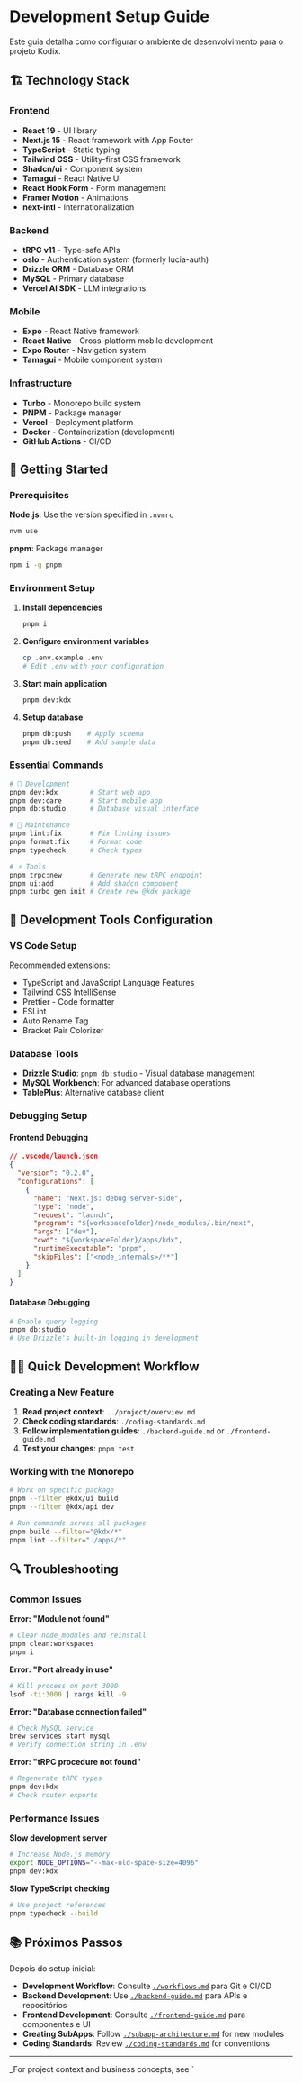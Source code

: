 # Development Setup Guide

Este guia detalha como configurar o ambiente de desenvolvimento para o projeto Kodix.

## 🏗️ Technology Stack

### Frontend

- **React 19** - UI library
- **Next.js 15** - React framework with App Router
- **TypeScript** - Static typing
- **Tailwind CSS** - Utility-first CSS framework
- **Shadcn/ui** - Component system
- **Tamagui** - React Native UI
- **React Hook Form** - Form management
- **Framer Motion** - Animations
- **next-intl** - Internationalization

### Backend

- **tRPC v11** - Type-safe APIs
- **oslo** - Authentication system (formerly lucia-auth)
- **Drizzle ORM** - Database ORM
- **MySQL** - Primary database
- **Vercel AI SDK** - LLM integrations

### Mobile

- **Expo** - React Native framework
- **React Native** - Cross-platform mobile development
- **Expo Router** - Navigation system
- **Tamagui** - Mobile component system

### Infrastructure

- **Turbo** - Monorepo build system
- **PNPM** - Package manager
- **Vercel** - Deployment platform
- **Docker** - Containerization (development)
- **GitHub Actions** - CI/CD

## 🚀 Getting Started

### Prerequisites

**Node.js**: Use the version specified in `.nvmrc`

```bash
nvm use
```

**pnpm**: Package manager

```bash
npm i -g pnpm
```

### Environment Setup

1. **Install dependencies**

   ```bash
   pnpm i
   ```

2. **Configure environment variables**

   ```bash
   cp .env.example .env
   # Edit .env with your configuration
   ```

3. **Start main application**

   ```bash
   pnpm dev:kdx
   ```

4. **Setup database**
   ```bash
   pnpm db:push    # Apply schema
   pnpm db:seed    # Add sample data
   ```

### Essential Commands

```bash
# 🚀 Development
pnpm dev:kdx        # Start web app
pnpm dev:care       # Start mobile app
pnpm db:studio      # Database visual interface

# 🧹 Maintenance
pnpm lint:fix       # Fix linting issues
pnpm format:fix     # Format code
pnpm typecheck      # Check types

# ⚡ Tools
pnpm trpc:new       # Generate new tRPC endpoint
pnpm ui:add         # Add shadcn component
pnpm turbo gen init # Create new @kdx package
```

## 🔧 Development Tools Configuration

### VS Code Setup

Recommended extensions:

- TypeScript and JavaScript Language Features
- Tailwind CSS IntelliSense
- Prettier - Code formatter
- ESLint
- Auto Rename Tag
- Bracket Pair Colorizer

### Database Tools

- **Drizzle Studio**: `pnpm db:studio` - Visual database management
- **MySQL Workbench**: For advanced database operations
- **TablePlus**: Alternative database client

### Debugging Setup

#### Frontend Debugging

```json
// .vscode/launch.json
{
  "version": "0.2.0",
  "configurations": [
    {
      "name": "Next.js: debug server-side",
      "type": "node",
      "request": "launch",
      "program": "${workspaceFolder}/node_modules/.bin/next",
      "args": ["dev"],
      "cwd": "${workspaceFolder}/apps/kdx",
      "runtimeExecutable": "pnpm",
      "skipFiles": ["<node_internals>/**"]
    }
  ]
}
```

#### Database Debugging

```bash
# Enable query logging
pnpm db:studio
# Use Drizzle's built-in logging in development
```

## 🏃‍♂️ Quick Development Workflow

### Creating a New Feature

1. **Read project context**: `../project/overview.md`
2. **Check coding standards**: `./coding-standards.md`
3. **Follow implementation guides**: `./backend-guide.md` or `./frontend-guide.md`
4. **Test your changes**: `pnpm test`

### Working with the Monorepo

```bash
# Work on specific package
pnpm --filter @kdx/ui build
pnpm --filter @kdx/api dev

# Run commands across all packages
pnpm build --filter="@kdx/*"
pnpm lint --filter="./apps/*"
```

## 🔍 Troubleshooting

### Common Issues

**Error: "Module not found"**

```bash
# Clear node_modules and reinstall
pnpm clean:workspaces
pnpm i
```

**Error: "Port already in use"**

```bash
# Kill process on port 3000
lsof -ti:3000 | xargs kill -9
```

**Error: "Database connection failed"**

```bash
# Check MySQL service
brew services start mysql
# Verify connection string in .env
```

**Error: "tRPC procedure not found"**

```bash
# Regenerate tRPC types
pnpm dev:kdx
# Check router exports
```

### Performance Issues

**Slow development server**

```bash
# Increase Node.js memory
export NODE_OPTIONS="--max-old-space-size=4096"
pnpm dev:kdx
```

**Slow TypeScript checking**

```bash
# Use project references
pnpm typecheck --build
```

## 📚 Próximos Passos

Depois do setup inicial:

- **Development Workflow**: Consulte [`./workflows.md`](./workflows.md) para Git e CI/CD
- **Backend Development**: Use [`./backend-guide.md`](./backend-guide.md) para APIs e repositórios
- **Frontend Development**: Consulte [`./frontend-guide.md`](./frontend-guide.md) para componentes e UI
- **Creating SubApps**: Follow [`./subapp-architecture.md`](./subapp-architecture.md) for new modules
- **Coding Standards**: Review [`./coding-standards.md`](./coding-standards.md) for conventions

---

\_For project context and business concepts, see `
